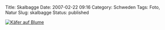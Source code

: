 Title: Skalbagge
Date: 2007-02-22 09:16
Category: Schweden
Tags: Foto, Natur
Slug: skalbagge
Status: published

[![Käfer auf
Blume](/pic/bugger_s.jpg "Skalbagge")](/pic/bugger_l.jpg)


